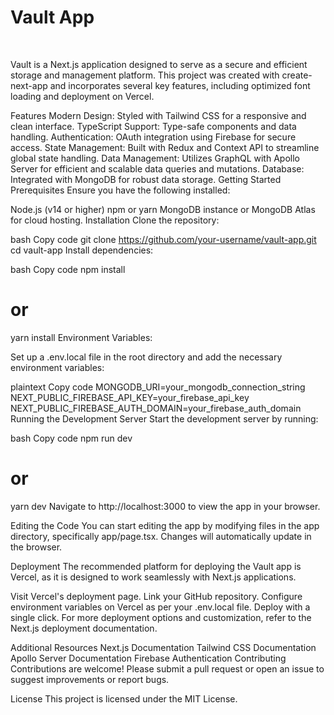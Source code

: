 ## <h1>Vault App</h1> <br/>
Vault is a Next.js application designed to serve as a secure and efficient storage and management platform. This project was created with create-next-app and incorporates several key features, including optimized font loading and deployment on Vercel.

Features
Modern Design: Styled with Tailwind CSS for a responsive and clean interface.
TypeScript Support: Type-safe components and data handling.
Authentication: OAuth integration using Firebase for secure access.
State Management: Built with Redux and Context API to streamline global state handling.
Data Management: Utilizes GraphQL with Apollo Server for efficient and scalable data queries and mutations.
Database: Integrated with MongoDB for robust data storage.
Getting Started
Prerequisites
Ensure you have the following installed:

Node.js (v14 or higher)
npm or yarn
MongoDB instance or MongoDB Atlas for cloud hosting.
Installation
Clone the repository:

bash
Copy code
git clone https://github.com/your-username/vault-app.git
cd vault-app
Install dependencies:

bash
Copy code
npm install
# or
yarn install
Environment Variables:

Set up a .env.local file in the root directory and add the necessary environment variables:

plaintext
Copy code
MONGODB_URI=your_mongodb_connection_string
NEXT_PUBLIC_FIREBASE_API_KEY=your_firebase_api_key
NEXT_PUBLIC_FIREBASE_AUTH_DOMAIN=your_firebase_auth_domain
Running the Development Server
Start the development server by running:

bash
Copy code
npm run dev
# or
yarn dev
Navigate to http://localhost:3000 to view the app in your browser.

Editing the Code
You can start editing the app by modifying files in the app directory, specifically app/page.tsx. Changes will automatically update in the browser.

Deployment
The recommended platform for deploying the Vault app is Vercel, as it is designed to work seamlessly with Next.js applications.

Visit Vercel's deployment page.
Link your GitHub repository.
Configure environment variables on Vercel as per your .env.local file.
Deploy with a single click.
For more deployment options and customization, refer to the Next.js deployment documentation.

Additional Resources
Next.js Documentation
Tailwind CSS Documentation
Apollo Server Documentation
Firebase Authentication
Contributing
Contributions are welcome! Please submit a pull request or open an issue to suggest improvements or report bugs.

License
This project is licensed under the MIT License.
